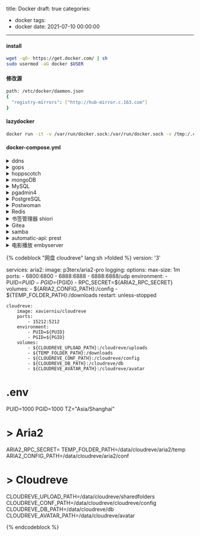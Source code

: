 title: Docker
draft: true
categories:
  - docker
tags:
  - docker
date: 2021-07-10 00:00:00
---
#### install
```sh
wget -qO- https://get.docker.com/ | sh
sudo usermod -aG docker $USER
```

#### 修改源 
```sh
path: /etc/docker/daemon.json
{
  "registry-mirrors": ["http://hub-mirror.c.163.com"]
}
```
#### lazydocker
```sh
docker run -it -v /var/run/docker.sock:/var/run/docker.sock -v /tmp:/.config/jesseduffield/lazydocker lazyteam/lazydocker
```

#### docker-compose.yml 
<details><summary> ddns </summary>
```sh
version: '3.1'
services:
  ddns:
    image: sanjusss/aliyun-ddns
    restart: always
    network_mode: "host"
    environment:
      #  https://usercenter.console.aliyun.com/
      AKID: 
      AKSCT: 
      DOMAIN: 
      REDO: 30
      TTL: 600
      TIMEZONE: 8.0
      TYPE: A,AAAA
```

</details>

<details><summary> gops </summary>
  ```sh
version: '3'
services:
  db:
    image: postgres:11-alpine
    restart: unless-stopped
    environment:
      POSTGRES_USER: 'gogs'
      POSTGRES_PASSWORD: 'gogs'
      POSTGRES_DB: 'postgres'
    ports:
      - "5432:5432"
    networks:
      - gogs_net
    volumes:
      - ./data/postgres_data:/var/lib/postgresql/data

  gogs:
    image: gogs/gogs:latest
    networks:
      - gogs_net
    depends_on:
      - db
    links:
      - db
    ports:
      - "10022:22"
      - "10080:3000"
    restart: unless-stopped
    volumes:
      - ./data/gogs_data:/data:rw

networks:
  gogs_net:
    driver: bridge
```

</details>

<details><summary> httpbin </summary>
```sh
docker run -p 80:80 kennethreitz/httpbin
http://127.0.0.1/get?show_env=1
```
</details>


<details><summary> hoppscotch </summary>
```sh
docker run --rm --name hoppscotch -p 3000:3000 hoppscotch/hoppscotch:latest
```
</details>


<details><summary> mongoDB </summary>
  
```sh
# .env
MONGO_ROOT_USER=username
MONGO_ROOT_PASSWORD=password
MONGODB_URL=mongodb://username:password@mongo:27017
```
  
```sh
# mongo.yml
version: '3.1'

services:

  mongo:
    image: mongo
    restart: always
    ports:
      - 27017:27017
    environment:
      - MONGO_INITDB_ROOT_USERNAME=${MONGO_ROOT_USER}
      - MONGO_INITDB_ROOT_PASSWORD=${MONGO_ROOT_PASSWORD}
    volumes:
      - ./data/mongo:/data/db

  mongo-express:
    image: mongo-express
    restart: always
    ports:
      - 8081:8081
    links:
      - mongo
    environment:
      - ME_CONFIG_MONGODB_URL=${MONGODB_URL}
      - ME_CONFIG_BASICAUTH_USERNAME=${MONGO_ROOT_USER}
      - ME_CONFIG_BASICAUTH_PASSWORD=${MONGO_ROOT_PASSWORD}

```

</details>


<details><summary> MySQL </summary>
```sh
version: '3.1'

services:
  db:
    # We use a mariadb image which supports both amd64 & arm64 architecture
    image: mariadb:10.6.4-focal
    # If you really want to use MySQL, uncomment the following line
    #image: mysql:8.0.27
    command: '--default-authentication-plugin=mysql_native_password'
    volumes:
      - ./data/mysql:/var/lib/mysql
    restart: always
    environment:
      - MYSQL_ROOT_PASSWORD=password
      - MYSQL_DATABASE=data
      - MYSQL_USER=user
      - MYSQL_PASSWORD=password
      - MYSQL_ROOT_HOST=%
    ports:
      - 3306:3306
```


 linux配置
```sh
/etc/mysql/my.cnf:

[client]
default-character-set = utf8

[mysqld]
default-storage-engine = INNODB
character-set-server = utf8
collation-server = utf8_general_ci
```


 others
```sh
protected-mode yes

mysqldump -u root -p --all-databases > data.txt
source data.txt

create database testdb default charset utf8 COLLATE utf8_general_ci;

http://docs.peewee-orm.com/en/latest/peewee/playhouse.html#pwiz-a-model-generator
```

</details>


<details><summary>pgadmin4</summary>
  ```sh
version: '3.5'
services:
  pgadmin:
    container_name: pgadmin4_container
    image: dpage/pgadmin4
    restart: always
    environment:
      PGADMIN_DEFAULT_EMAIL: xx@xx.com
      PGADMIN_DEFAULT_PASSWORD: password
    ports:
      - "80:80"
```

</details>


<details><summary> PostgreSQL </summary>
  
```sh
version: '3'
services:
  db:
    image: postgres:10-alpine
    restart: always
    ports:
      - 5432:5432
    environment:
      POSTGRES_PASSWORD: 'password'
      POSTGRES_USER: 'user'
      POSTGRES_DB: 'postgres'
      PGDATA: '/var/lib/postgresql/data'
    volumes:
      - ./postgres:/var/lib/postgresql/data

  admin:
    image: adminer
    restart: always
    depends_on: 
      - db
    ports:
      - 8080:8080

```

可视化工具推荐
```sh
docker run -d -e SESSIONS=true -p 8081:8081 sosedoff/pgweb

# mac
tableplus
```

在linux 中安装
```sh
sudo apt-get install postgresql-client
sudo apt-get install postgresql
# sudo apt-get install pgadmin3
# pgcli

sudo adduser dbuser
sudo su - postgres
# sudo -u postgres psql
psql
\password postgres
CREATE USER dbuser WITH PASSWORD 'password';
CREATE DATABASE exampledb OWNER dbuser;
GRANT ALL PRIVILEGES ON DATABASE exampledb to dbuser;

psql -U dbuser -d exampledb -h 127.0.0.1 -p 5432
psql exampledb
# psql exampledb < exampledb.sql  #恢复外部数据
pg_dump -U username -h localhost databasename >> sqlfile.sql

sudo vi /etc/postgresql/9.5/main/postgresql.conf
sudo gedit /etc/postgresql/9.5/main/pg_hba.conf		host all all 0.0.0.0/0 md5
sudo /etc/init.d/postgresql restart

```

查询有外键的数据
```sh
select count(*) from "case" where court_id in (select id from court where province ='');
```

导出数据结构
```sh
python -m pwiz -e postgresql -u user -P db > model.py
python -m pwiz -e mysql -H 192.168.1.x -u root -P dbname > model.py

```

</details>


<details><summary> Postwoman </summary>
  ```sh
docker run -p 3000:3000 liyasthomas/postwoman:latest
  ```
</details>


<details><summary> Redis </summary>

redis 及其持久化
```sh
# redis.conf
requirepass 123456
appendonly yes
daemonize no
```

```sh
version: '3'
services:
  redis:
      image: redis
      restart: unless-stopped
      # command: redis-server --requirepass 123456
      command: redis-server /usr/local/etc/redis/redis.conf
      ports:
        - 6379:6379
      volumes:
        - ./redis.conf:/usr/local/etc/redis/redis.conf
        - ./data/redis:/data/
```

</details>


<details><summary>书签管理器 shiori</summary>


```sh
# 原链接 https://github.com/go-shiori/shiori/
# loginuser: shiori 	
# passwd: gopher
version: "2.1"
services:
  shiori:
    image: nicholaswilde/shiori:latest
    container_name: shiori-default
    environment:
      TZ: Asia/Shanghai
      PUID: 1000
      PGID: 1000
      SHIORI_PG_HOST: db
      SHIORI_PG_PORT: 5432
      SHIORI_PG_USER: user
      SHIORI_PG_PASS: password
      SHIORI_PG_NAME: ""
    ports:
      - 8080:8080
    restart: unless-stopped
    volumes:
      - ./data/shiori:/data
    depends_on:
      - db
  db:
    image: postgres
    restart: always
    environment:
      POSTGRES_USER: user
      POSTGRES_PASSWORD: password
    volumes:
      - ./data/shiori_postgres:/var/lib/postgresql/data

```
</details>

<details><summary>Gitea</summary>

```sh
# web管理界面里 默认端口3000和22不要改
# example: ssh://git@viewer.pub:58001/user/project.git

version: "3"

networks:
  gitea:
    external: false

services:
  server:
    image: gitea/gitea:1.15.4
    container_name: gitea
    environment:
      - USER_UID=1000
      - USER_GID=1000
      - DB_TYPE=postgres
      - DB_HOST=db:5432
      - DB_NAME=gitea
      - DB_USER=username
      - DB_PASSWD=password
    restart: always
    networks:
      - gitea
    volumes:
      - ./data/gitea/data:/data
    ports:
      - "58000:3000"
      - "58001:22"
    depends_on:
      - db

  db:
    image: postgres:13-alpine
    restart: always
    environment:
      - POSTGRES_USER=username
      - POSTGRES_PASSWORD=password
      - POSTGRES_DB=gitea
    networks:
      - gitea
    volumes:
      - ./data/gitea/postgres:/var/lib/postgresql/data
```
</details>

<details><summary>samba</summary>
```sh
version: '3.4'

services:
  samba:
    image: dperson/samba
    environment:
      TZ: 'EST5EDT'
    networks:
      - default
    ports:
      - "137:137/udp"
      - "138:138/udp"
      - "139:139/tcp"
      - "445:445/tcp"
    read_only: true
    tmpfs:
      - /tmp
    restart: unless-stopped
    stdin_open: true
    tty: true
    volumes:
      - /data:/mnt:z
    command: '-s "Volume;/mnt;yes;no;no;USER" -u "USER;PASSWORD" -p'
   ```
</details>

<details><summary>automatic-api: nocodb</summary>
```sh
version: '3.3'

services:
  root_db:
    image: postgres:13-alpine
    restart: unless-stopped
    ports:
      - 5432:5432
    command: postgres -c 'max_connections=500'
    environment:
      POSTGRES_PASSWORD: 'passwd'
      POSTGRES_USER: 'username'
      POSTGRES_DB: 'postgres'
      PGDATA: '/var/lib/postgresql/data'
    healthcheck:
      test: pg_isready -U "$$POSTGRES_USER" -d "$$POSTGRES_DB"
      interval: 10s
      timeout: 2s
      retries: 10
    volumes:
      - ./data/nocodb_pg:/var/lib/postgresql/data

  nocodb:
    depends_on:
      root_db:
        condition: service_healthy
    image: nocodb/nocodb:latest
    ports:
      - "8080:8080"
      - "8081:8081"
      - "8082:8082"
      - "8083:8083"
    restart: always
    environment:
      NC_DB: "pg://root_db:5432?u=username&p=passwd&d=postgres"
      
```
</details>

<details><summary>automatic-api: prest</summary>

```sh
# https://github.com/prest/prest#test-using-docker
version: "3"
services:
  postgres:
    image: postgres
    volumes:
      - "./data/postgres:/var/lib/postgresql/data"
    environment:
      - POSTGRES_USER=prest
      - POSTGRES_DB=prest
      - POSTGRES_PASSWORD=prest
    ports:
      - "5432:5432"
    healthcheck:
      test: ["CMD-SHELL", "pg_isready", "-U", "prest"]
      interval: 30s
      retries: 3
  prest:
    # use latest build - analyze the risk of using this version in production
    image: prest/prest
    links:
      - "postgres:postgres"
    environment:
      - PREST_DEBUG=false
      - PREST_AUTH_ENABLED=true
      - PREST_PG_HOST=postgres
      - PREST_PG_USER=prest
      - PREST_PG_PASS=prest
      - PREST_PG_DATABASE=prest
      - PREST_PG_PORT=5432
      - PREST_SSL_MODE=disable
    depends_on:
      postgres:
        condition: service_healthy
    ports:
      - "3000:3000"
```
</details>


<details><summary>电影播放 embyserver</summary>
```sh
version: "2.3"
services:
  emby:
    image: emby/embyserver
    container_name: embyserver
    runtime: nvidia # Expose NVIDIA GPUs
    # network_mode: host # Enable DLNA and Wake-on-Lan
    environment:
      - UID=1000 # The UID to run emby as (default: 2)
      - GID=100 # The GID to run emby as (default 2)
      - GIDLIST=100 # A comma-separated list of additional GIDs to run emby as (default: 2)
    volumes:
      - ./data/embyserver/programdata:/config # Configuration directory
      - ./data/embyserver/tvshows:/mnt/share1 # Media directory
      - /data/media:/media
    ports:
      - 8096:8096 # HTTP port
      # - 8920:8920 # HTTPS port
    devices:
      - /dev/dri:/dev/dri # VAAPI/NVDEC/NVENC render nodes
    #   - /dev/vchiq:/dev/vchiq # MMAL/OMX on Raspberry Pi
    restart: unless-stopped      
```
</details>

{% codeblock "网盘 cloudreve" lang:sh >folded %}
version: '3'

services:
    aria2:
        image: p3terx/aria2-pro
        logging:
            options:
                max-size: 1m
        ports:
            - 6800:6800
            - 6888:6888
            - 6888:6888/udp
        environment:
            - PUID=${PUID}
            - PGID=${PGID}
            - RPC_SECRET=${ARIA2_RPC_SECRET}
        volumes:
            - ${ARIA2_CONFIG_PATH}:/config
            - ${TEMP_FOLDER_PATH}:/downloads
        restart: unless-stopped

    cloudreve:
        image: xavierniu/cloudreve
        ports:
            - 15212:5212
        environment:
            - PUID=${PUID}
            - PGID=${PGID}
        volumes:
            - ${CLOUDREVE_UPLOAD_PATH}:/cloudreve/uploads
            - ${TEMP_FOLDER_PATH}:/downloads
            - ${CLOUDREVE_CONF_PATH}:/cloudreve/config
            - ${CLOUDREVE_DB_PATH}:/cloudreve/db
            - ${CLOUDREVE_AVATAR_PATH}:/cloudreve/avatar
            
# .env
PUID=1000
PGID=1000
TZ="Asia/Shanghai"

# > Aria2
ARIA2_RPC_SECRET=<secret>
TEMP_FOLDER_PATH=/data/cloudreve/aria2/temp
ARIA2_CONFIG_PATH=/data/cloudreve/aria2/conf

# > Cloudreve
CLOUDREVE_UPLOAD_PATH=/data/cloudreve/sharedfolders
CLOUDREVE_CONF_PATH=/data/cloudreve/cloudreve/config
CLOUDREVE_DB_PATH=/data/cloudreve/db
CLOUDREVE_AVATAR_PATH=/data/cloudreve/avatar

{% endcodeblock %}
